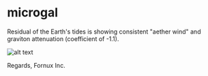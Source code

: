 # microgal
Residual of the Earth's tides is showing consistent "aether wind" and graviton attenuation (coefficient of -1.1).

![alt text](https://user-images.githubusercontent.com/13325028/153052657-771f2480-f959-4111-801b-4055cefb425a.png)


Regards,
Fornux Inc.
